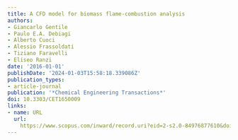 ```yaml
---
title: A CFD model for biomass flame-combustion analysis
authors:
- Giancarlo Gentile
- Paulo E.A. Debiagi
- Alberto Cuoci
- Alessio Frassoldati
- Tiziano Faravelli
- Eliseo Ranzi
date: '2016-01-01'
publishDate: '2024-01-03T15:58:18.339086Z'
publication_types:
- article-journal
publication: '*Chemical Engineering Transactions*'
doi: 10.3303/CET1650009
links:
- name: URL
  url: 
    https://www.scopus.com/inward/record.uri?eid=2-s2.0-84976877610&doi=10.3303%2fCET1650009&partnerID=40&md5=9e0ccc4ff4cd5c03bbda54fd3e88f1f8
---
```

